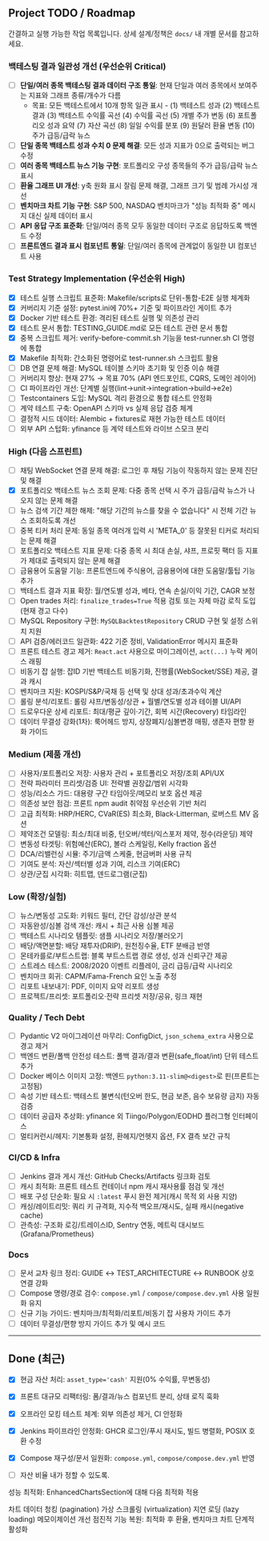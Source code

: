 ## Project TODO / Roadmap

간결하고 실행 가능한 작업 목록입니다. 상세 설계/정책은 `docs/` 내 개별 문서를 참고하세요.

### 백테스팅 결과 일관성 개선 (우선순위 Critical)
- [ ] **단일/여러 종목 백테스팅 결과 데이터 구조 통일**: 현재 단일과 여러 종목에서 보여주는 지표와 그래프 종류/개수가 다름
  - 목표: 모든 백테스트에서 10개 항목 일관 표시 - (1) 백테스트 성과 (2) 백테스트 결과 (3) 백테스트 수익률 곡선 (4) 수익률 곡선 (5) 개별 주가 변동 (6) 포트폴리오 성과 요약 (7) 자산 곡선 (8) 일일 수익률 분포 (9) 원달러 환율 변동 (10) 주가 급등/급락 뉴스
- [ ] **단일 종목 백테스트 성과 수치 0 문제 해결**: 모든 성과 지표가 0으로 출력되는 버그 수정
- [ ] **여러 종목 백테스트 뉴스 기능 구현**: 포트폴리오 구성 종목들의 주가 급등/급락 뉴스 표시
- [ ] **환율 그래프 UI 개선**: y축 원화 표시 잘림 문제 해결, 그래프 크기 및 범례 가시성 개선
- [ ] **벤치마크 차트 기능 구현**: S&P 500, NASDAQ 벤치마크가 "성능 최적화 중" 메시지 대신 실제 데이터 표시
- [ ] **API 응답 구조 표준화**: 단일/여러 종목 모두 동일한 데이터 구조로 응답하도록 백엔드 수정
- [ ] **프론트엔드 결과 표시 컴포넌트 통일**: 단일/여러 종목에 관계없이 동일한 UI 컴포넌트 사용

### Test Strategy Implementation (우선순위 High)
- [x] 테스트 실행 스크립트 표준화: Makefile/scripts로 단위-통합-E2E 실행 체계화
- [x] 커버리지 기준 설정: pytest.ini에 70%+ 기준 및 파이프라인 게이트 추가
- [x] Docker 기반 테스트 환경: 격리된 테스트 실행 및 의존성 관리
- [x] 테스트 문서 통합: TESTING_GUIDE.md로 모든 테스트 관련 문서 통합
- [x] 중복 스크립트 제거: verify-before-commit.sh 기능을 test-runner.sh CI 명령에 통합
- [x] Makefile 최적화: 간소화된 명령어로 test-runner.sh 스크립트 활용
- [ ] DB 연결 문제 해결: MySQL 테이블 스키마 초기화 및 인증 이슈 해결
- [ ] 커버리지 향상: 현재 27% → 목표 70% (API 엔드포인트, CQRS, 도메인 레이어)
- [ ] CI 파이프라인 개선: 단계별 실행(lint→unit→integration→build→e2e)
- [ ] Testcontainers 도입: MySQL 격리 환경으로 통합 테스트 안정화
- [ ] 계약 테스트 구축: OpenAPI 스키마 vs 실제 응답 검증 체계
- [ ] 결정적 시드 데이터: Alembic + fixtures로 재현 가능한 테스트 데이터
- [ ] 외부 API 스텁화: yfinance 등 계약 테스트와 라이브 스모크 분리

### High (다음 스프린트) 
- [ ] 채팅 WebSocket 연결 문제 해결: 로그인 후 채팅 기능이 작동하지 않는 문제 진단 및 해결
- [x] 포트폴리오 백테스트 뉴스 조회 문제: 다중 종목 선택 시 주가 급등/급락 뉴스가 나오지 않는 문제 해결
- [ ] 뉴스 검색 기간 제한 해제: "해당 기간의 뉴스를 찾을 수 없습니다" 시 전체 기간 뉴스 조회하도록 개선
- [ ] 중복 티커 처리 문제: 동일 종목 여러개 입력 시 'META_0' 등 잘못된 티커로 처리되는 문제 해결
- [ ] 포트폴리오 백테스트 지표 문제: 다중 종목 시 최대 손실, 샤프, 프로핏 팩터 등 지표가 제대로 출력되지 않는 문제 해결
- [ ] 금융용어 도움말 기능: 프론트엔드에 주식용어, 금융용어에 대한 도움말/툴팁 기능 추가
- [ ] 백테스트 결과 지표 확장: 월/연도별 성과, 베타, 연속 손실/이익 기간, CAGR 보정
- [ ] Open trades 처리: `finalize_trades=True` 적용 검토 또는 자체 마감 로직 도입(현재 경고 다수)
- [ ] MySQL Repository 구현: `MySQLBacktestRepository` CRUD 구현 및 설정 스위치 지원
- [ ] API 검증/에러코드 일관화: 422 기준 정비, ValidationError 메시지 표준화
- [ ] 프론트 테스트 경고 제거: `React.act` 사용으로 마이그레이션, `act(...)` 누락 케이스 래핑
- [ ] 비동기 잡 실행: 잡ID 기반 백테스트 비동기화, 진행률(WebSocket/SSE) 제공, 결과 캐시
- [ ] 벤치마크 지원: KOSPI/S&P/국채 등 선택 및 상대 성과/초과수익 계산
- [ ] 롤링 분석/리포트: 롤링 샤프/변동성/상관 + 월별/연도별 성과 테이블 UI/API
- [ ] 드로우다운 상세 리포트: 최대/평균 깊이·기간, 회복 시간(Recovery) 타임라인
- [ ] 데이터 무결성 강화(1차): 룩어헤드 방지, 상장폐지/심볼변경 매핑, 생존자 편향 완화 가이드

### Medium (제품 개선)
- [ ] 사용자/포트폴리오 저장: 사용자 관리 + 포트폴리오 저장/조회 API/UX
- [ ] 전략 파라미터 프리셋/검증 UI: 전략별 권장값/범위 시각화
- [ ] 성능/리소스 가드: 대용량 구간 타임아웃/메모리 보호 옵션 제공
- [ ] 의존성 보안 점검: 프론트 npm audit 취약점 우선순위 기반 처리
- [ ] 고급 최적화: HRP/HERC, CVaR(ES) 최소화, Black-Litterman, 로버스트 MV 옵션
- [ ] 제약조건 모델링: 최소/최대 비중, 턴오버/섹터/익스포저 제약, 정수(라운딩) 제약
- [ ] 변동성 타겟팅: 위험예산(ERC), 볼라 스케일링, Kelly fraction 옵션
- [ ] DCA/리밸런싱 시뮬: 주기/금액 스케줄, 현금버퍼 사용 규칙
- [ ] 기여도 분석: 자산/섹터별 성과 기여, 리스크 기여(ERC)
- [ ] 상관/군집 시각화: 히트맵, 덴드로그램(군집)

### Low (확장/실험)
- [ ] 뉴스/변동성 고도화: 키워드 필터, 간단 감성/상관 분석
- [ ] 자동완성/심볼 검색 개선: 캐시 + 최근 사용 심볼 제공
- [ ] 백테스트 시나리오 템플릿: 샘플 시나리오 저장/불러오기
- [ ] 배당/액면분할: 배당 재투자(DRIP), 원천징수율, ETF 분배금 반영
- [ ] 몬테카를로/부트스트랩: 블록 부트스트랩 경로 생성, 성과 신뢰구간 제공
- [ ] 스트레스 테스트: 2008/2020 이벤트 리플레이, 금리 급등/급락 시나리오
- [ ] 벤치마크 회귀: CAPM/Fama-French 요인 노출 추정
- [ ] 리포트 내보내기: PDF, 이미지 요약 리포트 생성
- [ ] 프로젝트/프리셋: 포트폴리오·전략 프리셋 저장/공유, 링크 재현

### Quality / Tech Debt
- [ ] Pydantic V2 마이그레이션 마무리: ConfigDict, `json_schema_extra` 사용으로 경고 제거
- [ ] 백엔드 변환/폴백 안전성 테스트: 폴백 결과/결과 변환(safe_float/int) 단위 테스트 추가
- [ ] Docker 베이스 이미지 고정: 백엔드 `python:3.11-slim@<digest>`로 핀(프론트는 고정됨)
- [ ] 속성 기반 테스트: 백테스트 불변식(턴오버 한도, 현금 보존, 음수 보유량 금지) 자동 검증
- [ ] 데이터 공급자 추상화: yfinance 외 Tiingo/Polygon/EODHD 플러그형 인터페이스
- [ ] 멀티커런시/헤지: 기본통화 설정, 환헤지/언헷지 옵션, FX 결측 보간 규칙

### CI/CD & Infra
- [ ] Jenkins 결과 게시 개선: GitHub Checks/Artifacts 링크화 검토
- [ ] 캐시 최적화: 프론트 테스트 컨테이너 npm 캐시 재사용률 점검 및 개선
- [ ] 배포 구성 단순화: 필요 시 `:latest` 푸시 완전 제거(캐시 목적 외 사용 지양)
- [ ] 캐싱/레이트리밋: 쿼리 키 규격화, 지수적 백오프/재시도, 실패 캐시(negative cache)
- [ ] 관측성: 구조화 로깅/트레이스ID, Sentry 연동, 메트릭 대시보드(Grafana/Prometheus)

### Docs
- [ ] 문서 교차 링크 정리: GUIDE ↔ TEST_ARCHITECTURE ↔ RUNBOOK 상호 연결 강화
- [ ] Compose 명령/경로 검수: `compose.yml` / `compose/compose.dev.yml` 사용 일원화 유지
- [ ] 신규 기능 가이드: 벤치마크/최적화/리포트/비동기 잡 사용자 가이드 추가
- [ ] 데이터 무결성/편향 방지 가이드 추가 및 예시 코드

---

## Done (최근)
- [x] 현금 자산 처리: `asset_type='cash'` 지원(0% 수익률, 무변동성)
- [x] 프론트 대규모 리팩터링: 폼/결과/뉴스 컴포넌트 분리, 상태 로직 훅화
- [x] 오프라인 모킹 테스트 체계: 외부 의존성 제거, CI 안정화
- [x] Jenkins 파이프라인 안정화: GHCR 로그인/푸시 재시도, 빌드 병렬화, POSIX 호환 수정
- [x] Compose 재구성/문서 일원화: `compose.yml`, `compose/compose.dev.yml` 반영

- [ ] 자산 비율 내가 정할 수 있도록.

성능 최적화: EnhancedChartsSection에 대해 다음 최적화 적용

차트 데이터 청킹 (pagination)
가상 스크롤링 (virtualization)
지연 로딩 (lazy loading)
메모이제이션 개선
점진적 기능 복원: 최적화 후 환율, 벤치마크 차트 단계적 활성화